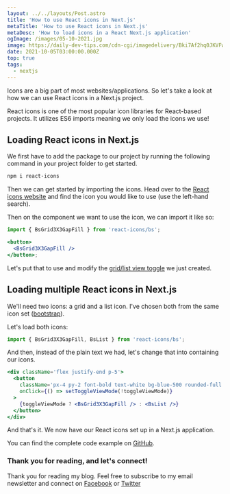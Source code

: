 ```yaml
---
layout: ../../layouts/Post.astro
title: 'How to use React icons in Next.js'
metaTitle: 'How to use React icons in Next.js'
metaDesc: 'How to load icons in a React Next.js application'
ogImage: /images/05-10-2021.jpg
image: https://daily-dev-tips.com/cdn-cgi/imagedelivery/Bki7Af2hq0JKVFw1XYYMQg/bb476ec0-ae6d-4e72-4821-a434a395ff00
date: 2021-10-05T03:00:00.000Z
top: true
tags:
  - nextjs
---
```


Icons are a big part of most websites/applications. So let's take a look at how we can use React icons in a Next.js project.

React icons is one of the most popular icon libraries for React-based projects.
It utilizes ES6 imports meaning we only load the icons we use!

## Loading React icons in Next.js

We first have to add the package to our project by running the following command in your project folder to get started.

```bash
npm i react-icons
```

Then we can get started by importing the icons.
Head over to the [React icons website](https://react-icons.github.io/react-icons) and find the icon you would like to use (use the left-hand search).

Then on the component we want to use the icon, we can import it like so:

```jsx
import { BsGrid3X3GapFill } from 'react-icons/bs';

<button>
  <BsGrid3X3GapFill />
</button>;
```

Let's put that to use and modify the [grid/list view toggle](https://daily-dev-tips.com/posts/nextjs-toggle-between-grid-and-list-view/) we just created.

## Loading multiple React icons in Next.js

We'll need two icons: a grid and a list icon.
I've chosen both from the same icon set ([bootstrap](https://react-icons.github.io/react-icons/icons?name=bs)).

Let's load both icons:

```js
import { BsGrid3X3GapFill, BsList } from 'react-icons/bs';
```

And then, instead of the plain text we had, let's change that into containing our icons.

```jsx
<div className='flex justify-end p-5'>
  <button
    className='px-4 py-2 font-bold text-white bg-blue-500 rounded-full hover:bg-blue-700'
    onClick={() => setToggleViewMode(!toggleViewMode)}
  >
    {toggleViewMode ? <BsGrid3X3GapFill /> : <BsList />}
  </button>
</div>
```

And that's it. We now have our React icons set up in a Next.js application.

You can find the complete code example on [GitHub](https://github.com/rebelchris/next-tailwind/tree/icons).

### Thank you for reading, and let's connect!

Thank you for reading my blog. Feel free to subscribe to my email newsletter and connect on [Facebook](https://www.facebook.com/DailyDevTipsBlog) or [Twitter](https://twitter.com/DailyDevTips1)
